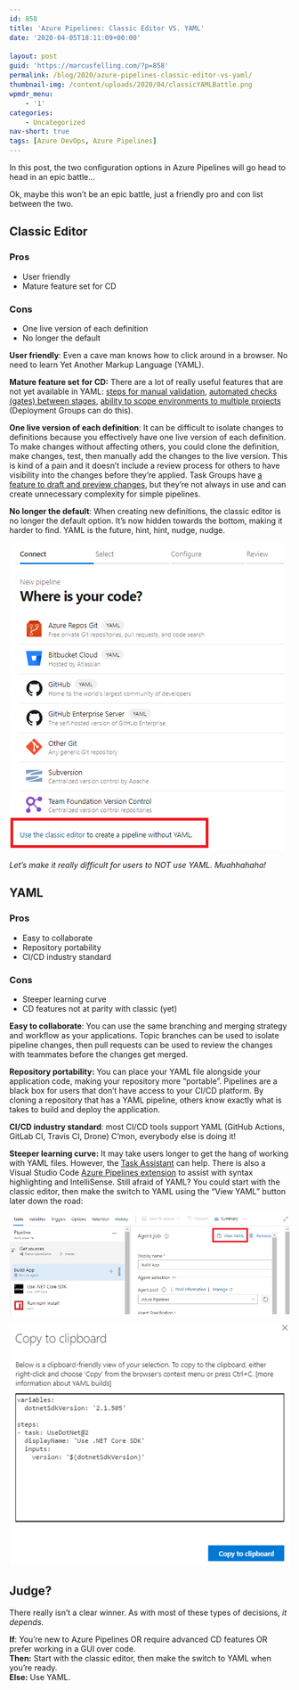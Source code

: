 ```yaml
---
id: 858
title: 'Azure Pipelines: Classic Editor VS. YAML'
date: '2020-04-05T18:11:09+00:00'

layout: post
guid: 'https://marcusfelling.com/?p=858'
permalink: /blog/2020/azure-pipelines-classic-editor-vs-yaml/
thumbnail-img: /content/uploads/2020/04/classicYAMLBattle.png
wpmdr_menu:
    - '1'
categories:
    - Uncategorized
nav-short: true
tags: [Azure DevOps, Azure Pipelines]
---
```



In this post, the two configuration options in Azure Pipelines will go head to head in an epic battle…

Ok, maybe this won’t be an epic battle, just a friendly pro and con list between the two.

## Classic Editor

### Pros

- User friendly
- Mature feature set for CD

### Cons

- One live version of each definition
- No longer the default

**User friendly**: Even a cave man knows how to click around in a browser. No need to learn Yet Another Markup Language (YAML).

**Mature feature set** **for CD:** There are a lot of really useful features that are not yet available in YAML: [steps for manual validation](https://dev.azure.com/mseng/AzureDevOpsRoadmap/_workitems/edit/1663893), [automated checks (gates) between stages](https://dev.azure.com/mseng/AzureDevOpsRoadmap/_workitems/edit/1570285), [ability to scope environments to multiple projects](https://developercommunity.visualstudio.com/idea/889113/shared-pipeline-environments-within-projects.html) (Deployment Groups can do this).

**One live version of each definition**: It can be difficult to isolate changes to definitions because you effectively have one live version of each definition. To make changes without affecting others, you could clone the definition, make changes, test, then manually add the changes to the live version. This is kind of a pain and it doesn’t include a review process for others to have visibility into the changes before they’re applied. Task Groups have [a feature to draft and preview changes](https://docs.microsoft.com/en-us/azure/devops/pipelines/library/task-groups?view=azure-devops#create-previews-and-updated-versions-of-task-groups), but they’re not always in use and can create unnecessary complexity for simple pipelines.

**No longer the default**: When creating new definitions, the classic editor is no longer the default option. It’s now hidden towards the bottom, making it harder to find. YAML is the future, hint, hint, nudge, nudge.

![](/content/uploads/2020/04/classicHidden.png)

*Let’s make it really difficult for users to NOT use YAML. Muahhahaha!*

## YAML

### Pros

- Easy to collaborate
- Repository portability
- CI/CD industry standard

### Cons

- Steeper learning curve
- CD features not at parity with classic (yet)

**Easy to collaborate**: You can use the same branching and merging strategy and workflow as your applications. Topic branches can be used to isolate pipeline changes, then pull requests can be used to review the changes with teammates before the changes get merged.

**Repository portability:** You can place your YAML file alongside your application code, making your repository more “portable”. Pipelines are a black box for users that don’t have access to your CI/CD platform. By cloning a repository that has a YAML pipeline, others know exactly what is takes to build and deploy the application.

**CI/CD industry standard**: most CI/CD tools support YAML (GitHub Actions, GitLab CI, Travis CI, Drone) C’mon, everybody else is doing it!

**Steeper learning curve:** It may take users longer to get the hang of working with YAML files. However, the [Task Assistant](https://docs.microsoft.com/en-us/azure/devops/release-notes/2019/sprint-150-update#task-assistant-for-editing-yaml-files) can help. There is also a Visual Studio Code [Azure Pipelines extension](https://marketplace.visualstudio.com/items?itemName=ms-azure-devops.azure-pipelines) to assist with syntax highlighting and IntelliSense. Still afraid of YAML? You could start with the classic editor, then make the switch to YAML using the “View YAML” button later down the road:

![](/content/uploads/2020/04/viewYAML.png)

![](/content/uploads/2020/04/copyYAML.png)

## Judge?

 There really isn’t a clear winner. As with most of these types of decisions, *it depends*.  
  
**If**: You’re new to Azure Pipelines OR require advanced CD features OR prefer working in a GUI over code.  
**Then:** Start with the classic editor, then make the switch to YAML when you’re ready.  
**Else:** Use YAML.